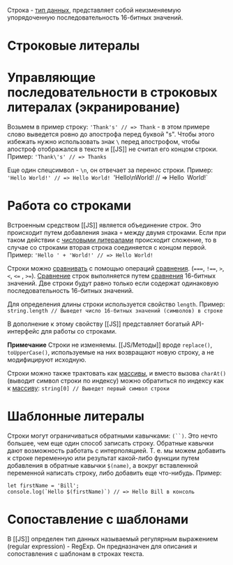 Строка - [тип данных](Типы), представляет собой неизменяемую упорядоченную последовательность 16-битных значений.
# Строковые литералы
# Управляющие последовательности в строковых литералах (экранирование)
Возьмем в пример строку:
`'Thank's' // => Thank` - в этом примере слово выведется ровно до апострофа перед буквой "s". Чтобы этого избежать нужно использовать знак `\` перед апострофом, чтобы апостроф отображался в тексте и [[JS]] не считал его концом строки. 
Пример:
`'Thank\'s' // => Thanks`

Еще один спецсимвол - `\n`, он отвечает за перенос строки. 
Пример:
`'Hello World!' // => Hello World!
`'Hello\nWorld! // => Hello`
				   `World!`

# Работа со строками
Встроенным средством [[JS]] является объединение строк. Это происходит путем добавления знака `+` между двумя строками. Если при таком действии с [числовыми литералами](Числа) происходит сложение, то в случае со строками вторая строка соединяется с концом первой. 
Пример:
`'Hello ' + 'World!' // => Hello World!`

Строки можно [сравнивать](Сравнения) с помощью операций [сравнения](Сравнения). (`===`, `!==`, `>`, `<`, `<=` , `>=`). [Сравнение](Сравнения) строк выполняется путем [сравнения](Сравнения) 16-битных значений. Две строки будут равно только если содержат одинаковую последовательность 16-битных значений.

Для определения длины строки используется свойство `length`.
Пример:
`string.length // Выведет число 16-битных значений (символов) в строке`

В дополнение к этому свойству [[JS]] представляет богатый API-интерфейс для работы со строками.

**Примечание**
Строки не изменяемы. [[JS/Методы]] вроде `replace()`, `toUpperCase()`, используемые на них возвращают новую строку, а не модифицируют исходную.

Строки можно также трактовать как [массивы](Массивы), и вместо вызова `charAt()` (выводит символ строки по индексу) можно обратиться по индексу как к [массиву](Массивы):
`string[0] // Выведет первый символ строки`

# Шаблонные литералы
Строки могут ограничиваться обратными кавычками: `(``)`. Это нечто большее, чем еще один способ записать строку. Обратные кавычки дают возможность работать с интерполяцией. Т. е. мы можем добавить к строке переменную или результат какой-либо функции путем добавления в обратные кавычки `$(name)`, а вокруг вставленной переменной написать строку, либо добавить еще что-нибудь.
Пример:
```
let firstName = 'Bill';
console.log(`Hello $(firstName)`) // => Hello Bill в консоль
```

# Сопоставление с шаблонами
В [[JS]] определен тип данных называемый регулярным выражением (regular expression) - RegExp.
Он предназначен для описания и сопоставления с шаблонам в строках текста.